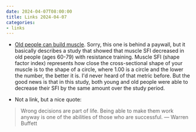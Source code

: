 ```yaml
---
date: 2024-04-07T08:00:00
title: Links 2024-04-07
categories:
- links
---
```


* [Old people can build muscle](https://peterattiamd.com/muscle-fiber-shape-and-resistance-training/). Sorry,
this one is behind a paywall, but it basically describes a study that showed that muscle
SFI decreased in old people (ages 60-79) with resistance training. Muscle SFI (shape
factor index) represents how close the cross-sectional shape of your muscle is to the
shape of a circle, where 1.00 is a circle and the lower the number, the better it is.
I'd never heard of that metric before. But the good news is that in this study, both
young and old people were able to decrease their SFI by the same amount over the study
period.

* Not a link, but a nice quote:

> Wrong decisions are part of life. Being able to make them work anyway is one of the abilities of those who are successful.
> — Warren Buffett
